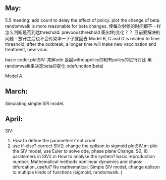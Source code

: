 ## May:
5.5 meeting:
add count to delay the effect of policy.
plot the change of beta. randomwalk is more reasonable for beta changes.
使每次封锁的时间都不一样
怎么判断是否到达threshold: prevoous<threshold but next>threshold
画出f的变化？？
目前要解决的问题：放开之后也不会传染率一下子就回去
Model B, C and D is related to time threshold, after the outbreak, a longer time
will make new vaccination and treatment, new virus.

basic code:
plotSIV: 来解ode
返回withoupolicy的和有policy的进行对比
用randomwalk来决定beta的变化 odefunction(beta)

Model A


## March:
Simulating simple SIR model.

## April:
SIV: 
1. How to define the parameters? not cruel
2. use if-else? correct SIV2: change the eplison to sigmoid
plotSIV.m: plot the SIV model, use Euler to solve ode, phase plane
Change: S0, I0, paratemers in SIV2.m
How to analyse the system? basic reproduction number; Mathematical methods
nonlinear dynamics and chaos: bifurcation..useful?  No mathematical.
Simple SIV model, change eplison to multiple kinds of functions (sigmoid, randomwalk..)
